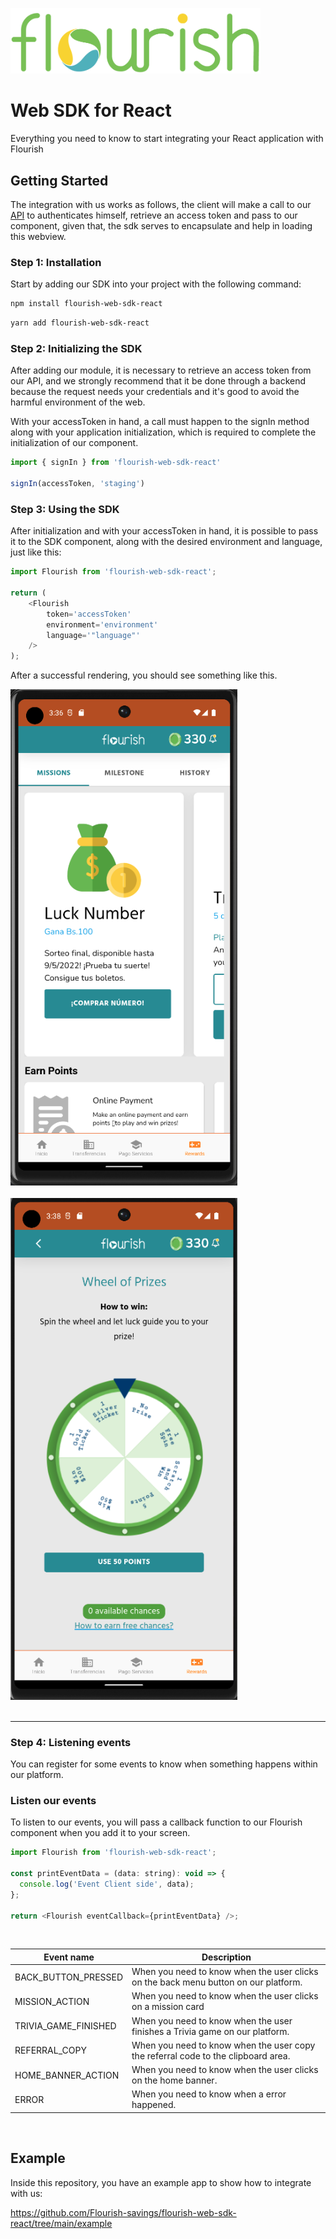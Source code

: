 [<img width="400" src="https://github.com/Flourish-savings/flourish-web-sdk-angular/blob/main/images/logo_flourish.png?raw=true"/>](https://flourishfi.com)
# Web SDK for React

Everything you need to know to start integrating your React application with Flourish

## Getting Started
The integration with us works as follows, the client will make a call to our [API](https://docs.flourishfi.com/#intro) to authenticates himself, retrieve an access token and pass to our component, given that, the sdk serves to encapsulate and help in loading this webview.

### Step 1: Installation
Start by adding our SDK into your project with the following command: 

```sh
npm install flourish-web-sdk-react
```
```sh
yarn add flourish-web-sdk-react
```

### Step 2: Initializing the SDK
After adding our module, it is necessary to retrieve an access token from our API, and we strongly recommend that it be done through a backend because the request needs your credentials and it's good to avoid the harmful environment of the web.

With your accessToken in hand, a call must happen to the signIn method along with your application initialization, which is required to complete the initialization of our component.
```javascript
import { signIn } from 'flourish-web-sdk-react'

signIn(accessToken, 'staging')
```

### Step 3: Using the SDK

After initialization and with your accessToken in hand, it is possible to pass it to the SDK component, along with the desired environment and language, just like this:

```javascript
import Flourish from 'flourish-web-sdk-react';

return (
    <Flourish
        token='accessToken'
        environment='environment'
        language='"language"'
    />
);
```
After a successful rendering, you should see something like this.

<img width="363" src="https://raw.githubusercontent.com/Flourish-savings/flourish-sdk-flutter/main/images/flourish_home.png"/>
<br>
<br>
<img width="363" src="https://raw.githubusercontent.com/Flourish-savings/flourish-sdk-flutter/main/images/flourish_wheel.png"/>
<br>
<br>

---
### Step 4: Listening events

You can register for some events to know when something happens within our platform.

### Listen our events
To listen to our events, you will pass a callback function to our Flourish component when you add it to your screen.

```js
import Flourish from 'flourish-web-sdk-react';

const printEventData = (data: string): void => {
  console.log('Event Client side', data);
};

return <Flourish eventCallback={printEventData} />;
```
<br>

| Event name      | Description                                                                                                       |
|-----------------|-------------------------------------------------------------------------------------------------------------------|
| BACK_BUTTON_PRESSED | When you need to know when the user clicks on the back menu button on our platform.                        |
| MISSION_ACTION     | When you need to know when the user clicks on a mission card                                |
| TRIVIA_GAME_FINISHED  | When you need to know when the user finishes a Trivia game on our platform.                                       |
| REFERRAL_COPY          | When you need to know when the user copy the referral code to the clipboard area.                             |
| HOME_BANNER_ACTION      | When you need to know when the user clicks on the home banner.       |
| ERROR      | When you need to know when a error happened.      |
<br>

## Example
Inside this repository, you have an example app to show how to integrate with us:

https://github.com/Flourish-savings/flourish-web-sdk-react/tree/main/example
<br>
